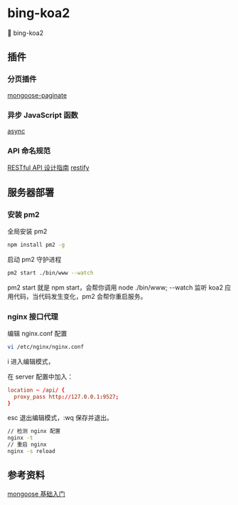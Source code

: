 # bing-koa2

:tada: bing-koa2

## 插件

### 分页插件

[mongoose-paginate](https://github.com/edwardhotchkiss/mongoose-paginate)

### 异步 JavaScript 函数

[async](https://github.com/caolan/async)

### API 命名规范

[RESTful API 设计指南](http://www.ruanyifeng.com/blog/2014/05/restful_api.html)
[restify](http://restify.com/docs/home/)

## 服务器部署

### 安装 pm2

全局安装 pm2

```bash
npm install pm2 -g
```

启动 pm2 守护进程

```bash
pm2 start ./bin/www --watch
```

pm2 start 就是 npm start，会帮你调用 node ./bin/www;
--watch 监听 koa2 应用代码，当代码发生变化，pm2 会帮你重启服务。

### nginx 接口代理

编辑 nginx.conf 配置

```bash
vi /etc/nginx/nginx.conf
```

i 进入编辑模式，

在 server 配置中加入：

```conf
location ~ /api/ {
  proxy_pass http://127.0.0.1:9527;
}
```

esc 退出编辑模式，:wq 保存并退出。

```bash
// 检测 nginx 配置
nginx -t
// 重启 nginx
nginx -s reload
```

## 参考资料

[mongoose 基础入门](https://www.cnblogs.com/xiaohuochai/p/7215067.html#anchor9)
